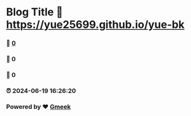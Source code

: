 # Blog Title :link: https://yue25699.github.io/yue-bk 
### :page_facing_up: [0](https://yue25699.github.io/yue-bk/tag.html) 
### :speech_balloon: 0 
### :hibiscus: 0 
### :alarm_clock: 2024-06-19 16:26:20 
### Powered by :heart: [Gmeek](https://github.com/Meekdai/Gmeek)
